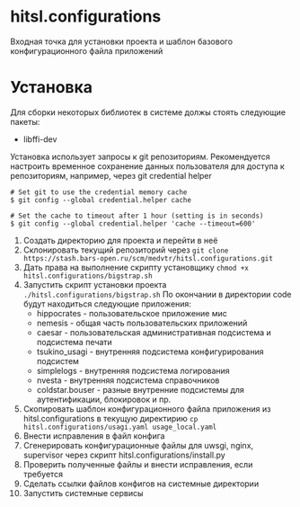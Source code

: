 hitsl.configurations
======

Входная точка для установки проекта и шаблон базового конфигурационного файла приложений

Установка
=========

Для сборки некоторых библиотек в системе должы стоять следующие пакеты:

  * libffi-dev

Установка использует запросы к git репозиториям. Рекомендуется настроить временное сохранение данных пользователя для
доступа к репозиториям, например, через git credential helper

    # Set git to use the credential memory cache
    $ git config --global credential.helper cache

    # Set the cache to timeout after 1 hour (setting is in seconds)
    $ git config --global credential.helper 'cache --timeout=600'

1. Создать директорию для проекта и перейти в неё
2. Склонировать текущий репозиторий через `git clone https://stash.bars-open.ru/scm/medvtr/hitsl.configurations.git`
3. Дать права на выполнение скрипту установщику `chmod +x hitsl.configurations/bigstrap.sh`
4. Запустить скрипт установки проекта `./hitsl.configurations/bigstrap.sh` По окончании в директории code будут находиться следующие приложения:
    * hippocrates - пользовательское приложение мис
    * nemesis - общая часть пользовательских приложений
    * caesar - пользовательская административная подсистема и подсистема печати
    * tsukino_usagi - внутренняя подсистема конфигурирования подсистем
    * simplelogs - внутренняя подсистема логирования
    * nvesta - внутренняя подсистема справочников
    * coldstar.bouser - разные внутренние подсистемы для аутентификации, блокировок и пр.
5. Скопировать шаблон конфигурационного файла приложения из hitsl.configurations в текущую директирию `cp hitsl.configurations/usagi.yaml usage_local.yaml`
6. Внести исправления в файл конфига
7. Сгенерировать конфигурационные файлы для uwsgi, nginx, supervisor через скрипт hitsl.configurations/install.py
8. Проверить полученные файлы и внести исправления, если требуется
9. Сделать ссылки файлов конфигов на системные директории
10. Запустить системные сервисы